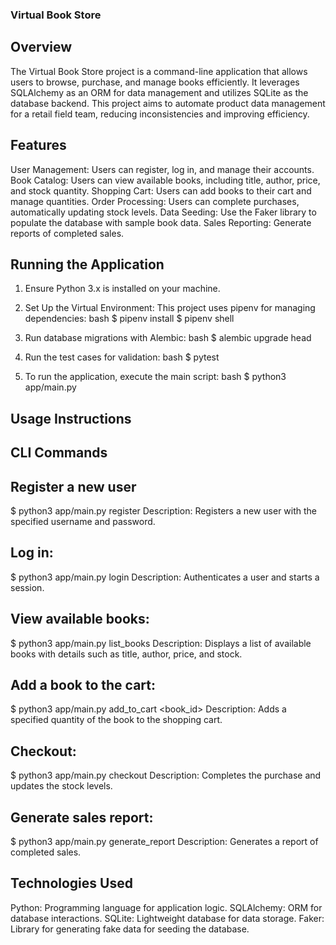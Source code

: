 ### Virtual Book Store
## Overview
The Virtual Book Store project is a command-line application that allows users to browse, purchase, and manage books efficiently. It leverages SQLAlchemy as an ORM for data management and utilizes SQLite as the database backend. This project aims to automate product data management for a retail field team, reducing inconsistencies and improving efficiency.

## Features
User Management: Users can register, log in, and manage their accounts.
Book Catalog: Users can view available books, including title, author, price, and stock quantity.
Shopping Cart: Users can add books to their cart and manage quantities.
Order Processing: Users can complete purchases, automatically updating stock levels.
Data Seeding: Use the Faker library to populate the database with sample book data.
Sales Reporting: Generate reports of completed sales.

## Running the Application

1. Ensure Python 3.x is installed on your machine.

2. Set Up the Virtual Environment: This project uses pipenv for managing dependencies:
   bash
   $ pipenv install
   $ pipenv shell
   

3. Run database migrations with Alembic:
   bash
   $ alembic upgrade head
   

4. Run the test cases for validation:
   bash
   $ pytest
   

5. To run the application, execute the main script:
   bash
   $ python3 app/main.py

## Usage Instructions
## CLI Commands


## Register a new user 

$ python3 app/main.py register <username> <password>
Description: Registers a new user with the specified username and password.

## Log in:

$ python3 app/main.py login <username> <password>
Description: Authenticates a user and starts a session.

## View available books:


$ python3 app/main.py list_books
Description: Displays a list of available books with details such as title, author, price, and stock.

## Add a book to the cart:

$ python3 app/main.py add_to_cart <book_id> <quantity>
Description: Adds a specified quantity of the book to the shopping cart.

## Checkout:

$ python3 app/main.py checkout
Description: Completes the purchase and updates the stock levels.

## Generate sales report:


$ python3 app/main.py generate_report
Description: Generates a report of completed sales.

## Technologies Used
Python: Programming language for application logic.
SQLAlchemy: ORM for database interactions.
SQLite: Lightweight database for data storage.
Faker: Library for generating fake data for seeding the database.